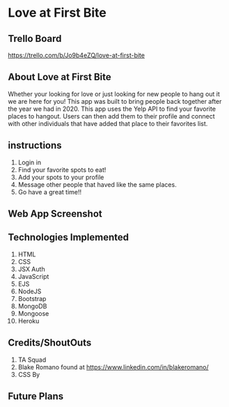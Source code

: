 # Love at First Bite
## Trello Board 
https://trello.com/b/Jo9b4eZQ/love-at-first-bite

## About Love at First Bite
Whether your looking for love or just looking for new people to hang out it we are here for you! This app was built to bring people back together after the year we had in 2020. This app uses the Yelp API to find your favorite places to hangout. Users can then add them to their profile and connect with other individuals that have added that place to their favorites list.

## instructions

1. Login in 
2. Find your favorite spots to eat!
3. Add your spots to your profile
4. Message other people that haved like the same places.
5. Go have a great time!!

## Web App Screenshot


## Technologies Implemented

1. HTML
2. CSS
3. JSX Auth
4. JavaScript
5. EJS
6. NodeJS
7. Bootstrap
8. MongoDB
9. Mongoose
10. Heroku

## Credits/ShoutOuts

1. TA Squad 
2. Blake Romano found at https://www.linkedin.com/in/blakeromano/
3. CSS By 

## Future Plans